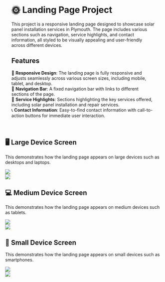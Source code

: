<div style="max-width: 800px; margin: 0 auto; padding: 20px">
<h1>🌞 Landing Page Project</h1>
<p>
  This project is a responsive landing page designed to showcase solar
  panel installation services in Plymouth. The page includes various
  sections such as navigation, service highlights, and contact
  information, all styled to be visually appealing and user-friendly
  across different devices.
</p>
<h2>Features</h2>
<ul style="list-style: none; padding: 0">
<li>
  📱 <strong>Responsive Design</strong>: The landing page is fully
  responsive and adjusts seamlessly across various screen sizes,
  including mobile, tablet, and desktop.
</li>
<li>
  🧭 <strong>Navigation Bar</strong>: A fixed navigation bar with links
  to different sections of the page.
</li>
<li>
  🌟 <strong>Service Highlights</strong>: Sections highlighting the key
  services offered, including solar panel installation and repair
  services.
</li>
<li>
  📞 <strong>Contact Information</strong>: Easy-to-find contact
  information with call-to-action buttons for immediate user
  interaction.
</li>
</ul>
</div>
<h2>🖥️ Large Device Screen</h2>
<p>
  This demonstrates how the landing page appears on large devices such as
  desktops and laptops.
</p>
<div>
<img
  src="https://github.com/user-attachments/assets/3321adcd-49a1-4603-8758-e57b0a683cdd"
/>
  </div>
  <div>
  <img
  src="https://github.com/user-attachments/assets/294486e0-72d6-4f2b-a614-1117991d37a3"
/>
</div>
<h2>💻 Medium Device Screen</h2>
<p>
  This demonstrates how the landing page appears on medium devices such as
  tablets.
</p>
<div>
<img
  src="https://github.com/user-attachments/assets/32db1f4a-1f0f-4004-9c19-38eb81dab9c7"
/>
</div>
<div>
  <img
  src="https://github.com/user-attachments/assets/cd0d35df-9f2a-451a-827b-0a0f4cfb689f"
/>
</div>
<h2>📱 Small Device Screen</h2>
  <p>
  This demonstrates how the landing page appears on small devices such as
  smartphones.
</p>
<div>
<img
  src="https://github.com/user-attachments/assets/3f3c161f-a4dc-43e0-b720-9a7be03c0167"
/>
</div>
<div>
  <img
  src="https://github.com/user-attachments/assets/fd1f20d9-6634-4e36-9f58-da2e372285da"
/>
</div>